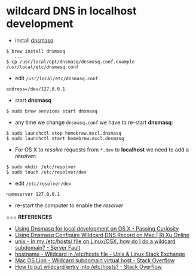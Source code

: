 <!-- TODO: Consider modernizing this and moving it to https://ohmyform.com's documentation -->
# wildcard DNS in localhost development
- install [dnsmasq](http://www.thekelleys.org.uk/dnsmasq/doc.html)
```
$ brew install dnsmasq
   ...
$ cp /usr/local/opt/dnsmasq/dnsmasq.conf.example /usr/local/etc/dnsmasq.conf
```
- edit `/usr/local/etc/dnsmasq.conf`
```
address=/dev/127.0.0.1
```
- start **dnsmasq**
```
$ sudo brew services start dnsmasq
```
- any time we change `dnsmasq.conf` we have to re-start **dnsmasq**:
```
$ sudo launchctl stop homebrew.mxcl.dnsmasq
$ sudo launchctl start homebrew.mxcl.dnsmasq
```
- For OS X to _resolve_ requests from `*.dev` to **localhost** we need to add a _resolver_:
```
$ sudo mkdir /etc/resolver
$ sudo touch /etc/resolver/dev
```
- edit `/etc/resolver/dev`
```
nameserver 127.0.0.1
```
- re-start the computer to enable the _resolver_

===
**REFERENCES**

- [Using Dnsmasq for local development on OS X - Passing Curiosity](https://passingcuriosity.com/2013/dnsmasq-dev-osx/)
- [Using Dnsmasq Configure Wildcard DNS Record on Mac | Ri Xu Online](https://xuri.me/2014/12/13/using-dnsmasq-configure-wildcard-dns-record-on-mac.html)
- [unix - In my /etc/hosts/ file on Linux/OSX, how do I do a wildcard subdomain? - Server Fault](http://serverfault.com/questions/118378/in-my-etc-hosts-file-on-linux-osx-how-do-i-do-a-wildcard-subdomain)
- [hostname - Wildcard in /etc/hosts file - Unix & Linux Stack Exchange](http://unix.stackexchange.com/questions/3352/wildcard-in-etc-hosts-file)
- [Mac OS Lion - Wildcard subdomain virtual host - Stack Overflow](http://stackoverflow.com/questions/9562059/mac-os-lion-wildcard-subdomain-virtual-host)
- [How to put wildcard entry into /etc/hosts? - Stack Overflow](http://stackoverflow.com/questions/20446930/how-to-put-wildcard-entry-into-etc-hosts)
